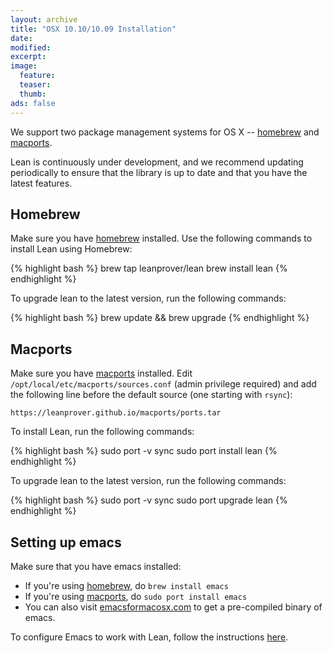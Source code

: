 ```yaml
---
layout: archive
title: "OSX 10.10/10.09 Installation"
date:
modified:
excerpt:
image:
  feature:
  teaser:
  thumb:
ads: false
---
```


We support two package management systems for OS X --
[homebrew](http://brew.sh) and [macports](https://www.macports.org).

Lean is continuously under development, and we recommend updating
periodically to ensure that the library is up to date and that you
have the latest features.

Homebrew
--------

Make sure you have [homebrew](http://brew.sh) installed.
Use the following commands to install Lean using Homebrew:

{% highlight bash %}
brew tap leanprover/lean
brew install lean
{% endhighlight %}

To upgrade lean to the latest version, run the following commands:

{% highlight bash %}
brew update && brew upgrade
{% endhighlight %}


Macports
--------

Make sure you have [macports](https://www.macports.org) installed.
Edit `/opt/local/etc/macports/sources.conf` (admin privilege required) and add the following line before the default source (one starting with `rsync`):

```
https://leanprover.github.io/macports/ports.tar
```

To install Lean, run the following commands:

{% highlight bash %}
sudo port -v sync
sudo port install lean
{% endhighlight %}

To upgrade lean to the latest version, run the following commands:

{% highlight bash %}
sudo port -v sync
sudo port upgrade lean
{% endhighlight %}


Setting up emacs
----------------

Make sure that you have emacs installed:

 - If you're using [homebrew](http://brew.sh), do `brew install emacs`
 - If you're using [macports](https://www.macports.org), do `sudo port install emacs`
 - You can also visit [emacsformacosx.com](http://emacsformacosx.com)
   to get a pre-compiled binary of emacs.

To configure Emacs to work with Lean, follow the instructions
[here](https://github.com/leanprover/lean/blob/master/src/emacs/README.md).
